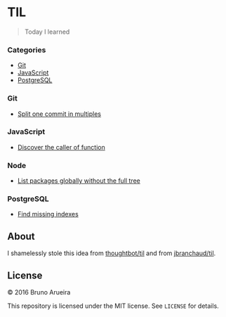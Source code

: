 # TIL

> Today I learned

### Categories

* [Git](#git)
* [JavaScript](#javascript)
* [PostgreSQL](#postgresql)

### Git

- [Split one commit in multiples](git/split-one-commit-in-multiples.md)

### JavaScript

- [Discover the caller of function](javascript/caller.md)

### Node

- [List packages globally without the full
  tree](node/list-globally-packages-without-full-tree.md)

### PostgreSQL

- [Find missing indexes](postgres/find-missing-indexes.md)

## About

I shamelessly stole this idea from [thoughtbot/til](https://github.com/thoughtbot/til) and from [jbranchaud/til](https://github.com/jbranchaud/til).

## License

&copy; 2016 Bruno Arueira

This repository is licensed under the MIT license. See `LICENSE` for
details.
